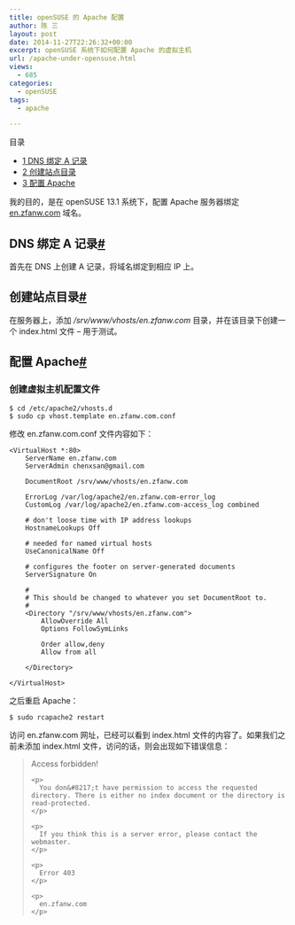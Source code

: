 ```yaml
---
title: openSUSE 的 Apache 配置
author: 陈 三
layout: post
date: 2014-11-27T22:26:32+00:00
excerpt: openSUSE 系统下如何配置 Apache 的虚拟主机
url: /apache-under-opensuse.html
views:
  - 685
categories:
  - openSUSE
tags:
  - apache

---
```

<div id="toc_container" class="ml-l u-floatRight pure-u-1-1 pure-u-sm-2-5 toc_white no_bullets">
  <nav id="myaffix">
  
  <p class="toc-title">
    目录
  </p>
  
  <ul class="toc-list nav" role="menu">
    <li class="toc-list__item" role="menuitem">
      <a href="#DNS_A"><span class="toc_number toc_depth_1">1</span> DNS 绑定 A 记录</a>
    </li>
    <li class="toc-list__item" role="menuitem">
      <a href="#i"><span class="toc_number toc_depth_1">2</span> 创建站点目录</a>
    </li>
    <li class="toc-list__item" role="menuitem">
      <a href="#_Apache"><span class="toc_number toc_depth_1">3</span> 配置 Apache</a>
    </li>
  </ul></nav>
</div>

<div class="">
  <p>
    我的目的，是在 openSUSE 13.1 系统下，配置 Apache 服务器绑定 <a href="http://en.zfanw.com" title="陈三的英文博客">en.zfanw.com</a> 域名。
  </p>
  
  <h2 class="storycontent-h2">
    <span id="DNS_A">DNS 绑定 A 记录</span><a title="标题链接地址" class="u-floatRight hidden" id="heyDNS_A" href="#DNS_A"><span class="" aria-hidden="true">#</span></a>
  </h2>
  
  <p>
    首先在 DNS 上创建 A 记录，将域名绑定到相应 IP 上。
  </p>
  
  <h2 class="storycontent-h2">
    <span id="i">创建站点目录</span><a title="标题链接地址" class="u-floatRight hidden" id="heyi" href="#i"><span class="" aria-hidden="true">#</span></a>
  </h2>
  
  <p>
    在服务器上，添加 <em>/srv/www/vhosts/en.zfanw.com</em> 目录，并在该目录下创建一个 index.html 文件 &#8211; 用于测试。
  </p>
  
  <h2 class="storycontent-h2">
    <span id="_Apache">配置 Apache</span><a title="标题链接地址" class="u-floatRight hidden" id="hey_Apache" href="#_Apache"><span class="" aria-hidden="true">#</span></a>
  </h2>
  
  <h3>
    创建虚拟主机配置文件
  </h3>
  
  <pre><code>$ cd /etc/apache2/vhosts.d
$ sudo cp vhost.template en.zfanw.com.conf
</code></pre>
  
  <p>
    修改 en.zfanw.com.conf 文件内容如下：
  </p>
  
  <pre><code>&lt;VirtualHost *:80&gt;
    ServerName en.zfanw.com
    ServerAdmin chenxsan@gmail.com

    DocumentRoot /srv/www/vhosts/en.zfanw.com

    ErrorLog /var/log/apache2/en.zfanw.com-error_log
    CustomLog /var/log/apache2/en.zfanw.com-access_log combined

    # don't loose time with IP address lookups
    HostnameLookups Off

    # needed for named virtual hosts
    UseCanonicalName Off

    # configures the footer on server-generated documents
    ServerSignature On

    #
    # This should be changed to whatever you set DocumentRoot to.
    #
    &lt;Directory "/srv/www/vhosts/en.zfanw.com"&gt;
        AllowOverride All
        Options FollowSymLinks

        Order allow,deny
        Allow from all

    &lt;/Directory&gt;

&lt;/VirtualHost&gt;
</code></pre>
  
  <p>
    之后重启 Apache：
  </p>
  
  <pre><code>$ sudo rcapache2 restart
</code></pre>
  
  <p>
    访问 en.zfanw.com 网址，已经可以看到 index.html 文件的内容了。如果我们之前未添加 index.html 文件，访问的话，则会出现如下错误信息：
  </p>
  
  <blockquote>
    <p>
      Access forbidden!
    </p>
    
    <p>
      You don&#8217;t have permission to access the requested directory. There is either no index document or the directory is read-protected.
    </p>
    
    <p>
      If you think this is a server error, please contact the webmaster.
    </p>
    
    <p>
      Error 403
    </p>
    
    <p>
      en.zfanw.com
    </p>
  </blockquote>
</div>